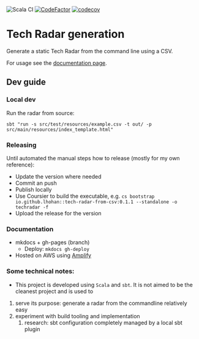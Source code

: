 ![Scala CI](https://github.com/lhohan/time-tracking/workflows/Scala%20CI/badge.svg)
[![CodeFactor](https://www.codefactor.io/repository/github/lhohan/tech-radar/badge/main)](https://www.codefactor.io/repository/github/lhohan/tech-radar/overview/main)
[![codecov](https://codecov.io/gh/lhohan/tech-radar/branch/main/graph/badge.svg?token=54SEP6EL0D)](https://codecov.io/gh/lhohan/tech-radar)

# Tech Radar generation

Generate a static Tech Radar from the command line using a CSV.  

For usage see the [documentation page](https://gh-pages.d29iz8jq65dy3y.amplifyapp.com/).

## Dev guide

### Local dev

Run the radar from source:

```
sbt "run -s src/test/resources/example.csv -t out/ -p src/main/resources/index_template.html"
```

### Releasing

Until automated the manual steps how to release (mostly for my own reference):

- Update the version where needed
- Commit an push
- Publish locally
- Use Coursier to build the executable, e.g. `cs bootstrap io.github.lhohan::tech-radar-from-csv:0.1.1 --standalone -o techradar -f`
- Upload the release for the version

### Documentation

- mkdocs + gh-pages (branch)
  - Deploy: `mkdocs gh-deploy`
- Hosted on AWS using [Amplify](https://us-east-2.console.aws.amazon.com/amplify/)

### Some technical notes:

- This project is developed using `Scala` and `sbt`. It is not aimed to be the cleanest project and is used to 

1. serve its purpose: generate a radar from the commandline relatively easy
2. experiment with build tooling and implementation
   1. research: sbt configuration completely managed by a local sbt plugin
   
 
